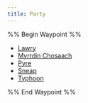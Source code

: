 ```yaml
---
title: Party
---
```


%% Begin Waypoint %%

* [Lawry](People/Party/Lawry.md)
* [Myrrdin Chosaach](People/Party/Myrrdin%20Chosaach.md)
* [Pyre](People/Party/Pyre.md)
* [Sneap](People/Party/Sneap.md)
* [Typhoon](People/Party/Typhoon.md)

%% End Waypoint %%
